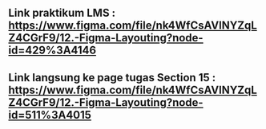 ## Link praktikum LMS : https://www.figma.com/file/nk4WfCsAVlNYZqLZ4CGrF9/12.-Figma-Layouting?node-id=429%3A4146
## Link langsung ke page tugas Section 15 : https://www.figma.com/file/nk4WfCsAVlNYZqLZ4CGrF9/12.-Figma-Layouting?node-id=511%3A4015
